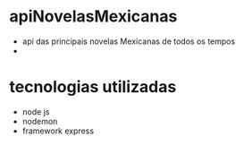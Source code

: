 # apiNovelasMexicanas
- api das principais novelas Mexicanas de todos os tempos
- 

# tecnologias utilizadas
  * node js
  * nodemon
  * framework express
